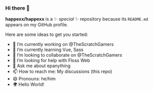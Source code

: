 ### Hi there 👋

**happexx/happexx** is a ✨ _special_ ✨ repository because its `README.md` appears on my GitHub profile.

Here are some ideas to get you started:

- 🔭 I’m currently working on @TheScratchGamers
- 🌱 I’m currently learning Vue, Sass
- 👯 I’m looking to collaborate on @TheScratchGamers
- 🤔 I’m looking for help with Floss Web
- 💬 Ask me about epanything
- 📫 How to reach me: My discussions (this repo)
- 😄 Pronouns: he/him
- 🌍 Hello World!
